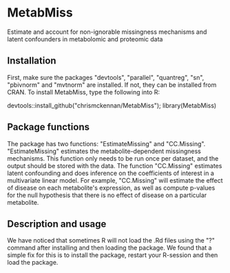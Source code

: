# MetabMiss
Estimate and account for non-ignorable missingness mechanisms and latent confounders in metabolomic and proteomic data

## Installation
First, make sure the packages "devtools", "parallel", "quantreg", "sn", "pbivnorm" and "mvtnorm" are installed. If not, they can be installed from CRAN. To install MetabMiss, type the following into R:

devtools::install_github("chrismckennan/MetabMiss"); library(MetabMiss)

## Package functions
The package has two functions: "EstimateMissing" and "CC.Missing". "EstimateMissing" estimates the metabolite-dependent missingness mechanisms. This function only needs to be run once per dataset, and the output should be stored with the data. The function "CC.Missing" estimates latent confounding and does inference on the coefficients of interest in a multivariate linear model. For example, "CC.Missing" will estimate the effect of disease on each metabolite's expression, as well as compute p-values for the null hypothesis that there is no effect of disease on a particular metabolite.  

## Description and usage
We have noticed that sometimes R will not load the .Rd files using the "?" command after installing and then loading the package. We found that a simple fix for this is to install the package, restart your R-session and then load the package.
